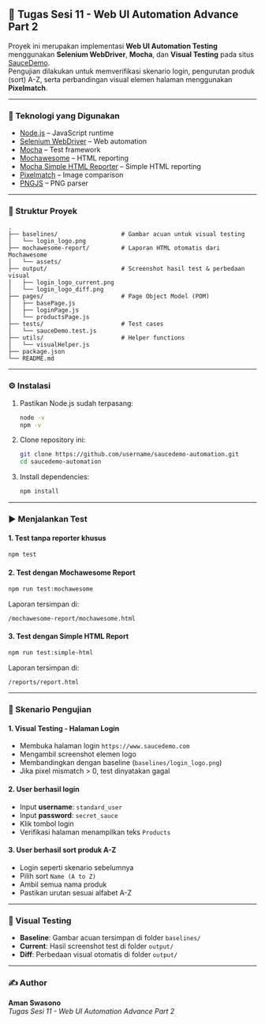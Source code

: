 ## 🧪 Tugas Sesi 11 - Web UI Automation Advance Part 2

Proyek ini merupakan implementasi **Web UI Automation Testing** menggunakan **Selenium WebDriver**, **Mocha**, dan **Visual Testing** pada situs [SauceDemo](https://www.saucedemo.com/).  
Pengujian dilakukan untuk memverifikasi skenario login, pengurutan produk (sort) A-Z, serta perbandingan visual elemen halaman menggunakan **Pixelmatch**.

---

### 📌 Teknologi yang Digunakan
- [Node.js](https://nodejs.org/) – JavaScript runtime
- [Selenium WebDriver](https://www.selenium.dev/) – Web automation
- [Mocha](https://mochajs.org/) – Test framework
- [Mochawesome](https://www.npmjs.com/package/mochawesome) – HTML reporting
- [Mocha Simple HTML Reporter](https://www.npmjs.com/package/mocha-simple-html-reporter) – Simple HTML reporting
- [Pixelmatch](https://www.npmjs.com/package/pixelmatch) – Image comparison
- [PNGJS](https://www.npmjs.com/package/pngjs) – PNG parser

---

### 📂 Struktur Proyek
```
.
├── baselines/                  # Gambar acuan untuk visual testing
│   └── login_logo.png
├── mochawesome-report/         # Laporan HTML otomatis dari Mochawesome
│   └── assets/
├── output/                     # Screenshot hasil test & perbedaan visual
│   ├── login_logo_current.png
│   └── login_logo_diff.png
├── pages/                      # Page Object Model (POM)
│   ├── basePage.js
│   ├── loginPage.js
│   └── productsPage.js
├── tests/                      # Test cases
│   └── sauceDemo.test.js
├── utils/                      # Helper functions
│   └── visualHelper.js
├── package.json
└── README.md
```

---

### ⚙️ Instalasi
1. Pastikan Node.js sudah terpasang:
   ```bash
   node -v
   npm -v
   ```
2. Clone repository ini:
   ```bash
   git clone https://github.com/username/saucedemo-automation.git
   cd saucedemo-automation
   ```
3. Install dependencies:
   ```bash
   npm install
   ```

---

### ▶️ Menjalankan Test
#### 1. Test tanpa reporter khusus
```bash
npm test
```

#### 2. Test dengan **Mochawesome Report**
```bash
npm run test:mochawesome
```
Laporan tersimpan di:
```
/mochawesome-report/mochawesome.html
```

#### 3. Test dengan **Simple HTML Report**
```bash
npm run test:simple-html
```
Laporan tersimpan di:
```
/reports/report.html
```

---

### 🧪 Skenario Pengujian
#### 1. **Visual Testing - Halaman Login**
- Membuka halaman login `https://www.saucedemo.com`
- Mengambil screenshot elemen logo
- Membandingkan dengan baseline (`baselines/login_logo.png`)
- Jika pixel mismatch > 0, test dinyatakan gagal

#### 2. **User berhasil login**
- Input **username**: `standard_user`
- Input **password**: `secret_sauce`
- Klik tombol login
- Verifikasi halaman menampilkan teks `Products`

#### 3. **User berhasil sort produk A-Z**
- Login seperti skenario sebelumnya
- Pilih sort `Name (A to Z)`
- Ambil semua nama produk
- Pastikan urutan sesuai alfabet A-Z

---

### 📸 Visual Testing
- **Baseline**: Gambar acuan tersimpan di folder `baselines/`
- **Current**: Hasil screenshot test di folder `output/`
- **Diff**: Perbedaan visual otomatis di folder `output/`

---

### ✍️ Author
**Aman Swasono**  
_Tugas Sesi 11 - Web UI Automation Advance Part 2_
